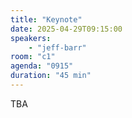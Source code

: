 ```yaml
---
title: "Keynote"
date: 2025-04-29T09:15:00
speakers:
    - "jeff-barr"
room: "c1"
agenda: "0915"
duration: "45 min"
---
```


TBA
